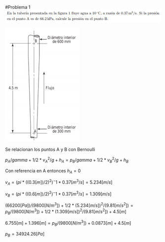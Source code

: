 #Problema 1
![](p1.png)

![](p1figura.png)

Se relacionan los puntos A y B con Bernoulli

$p_A / gamma + 1/2 * v_A^2 / g + h_A = p_B / gamma + 1/2 * v_B^2 / g + h_B$

Con referencia en A entonces $h_A = 0$

$v_A = (pi * ((0.3[m])/2)^2)^-1 * 0.37[m^3/s] = 5.234[m/s]$

$v_B = (pi * ((0.6[m])/2)^2)^-1 * 0.37[m^3/s] = 1.309[m/s]$

$(66200[Pa]) / (9800[N/m^3]) + 1/2 * (5.234[m/s])^2 / (9.81[m/s^2]) = p_B / (9800[N/m^3]) + 1/2 * (1.309[m/s])^2 / (9.81[m/s^2]) + 4.5[m]$

$6.755[m] + 1.396[m] = p_B/(9800[N/m^3])+ 0.0873[m] + 4.5[m]$

$p_B = 34924.26[Pa]$